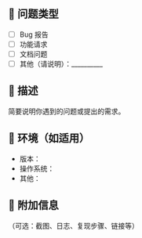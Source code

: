 <!-- 
欢迎提交问题或建议！
请根据实际情况填写以下内容，帮助我们更快地理解和处理你的问题。
-->

## 🐛 问题类型
- [ ] Bug 报告
- [ ] 功能请求
- [ ] 文档问题
- [ ] 其他（请说明）：__________

## 📝 描述
简要说明你遇到的问题或提出的需求。

## 🔧 环境（如适用）
- 版本：
- 操作系统：
- 其他：

## 📎 附加信息
（可选：截图、日志、复现步骤、链接等）
